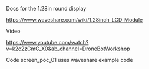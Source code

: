 Docs for the 1.28in round display

https://www.waveshare.com/wiki/1.28inch_LCD_Module

Video

https://www.youtube.com/watch?v=k2c2zCmC_X0&ab_channel=DroneBotWorkshop

Code screen_poc_01 uses waveshare example code


